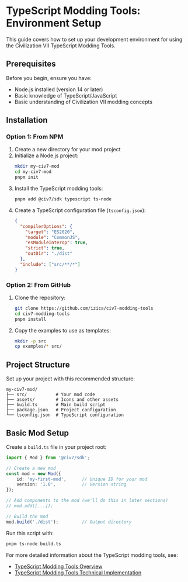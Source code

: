 # TypeScript Modding Tools: Environment Setup

This guide covers how to set up your development environment for using the Civilization VII TypeScript Modding Tools.

## Prerequisites

Before you begin, ensure you have:
- Node.js installed (version 14 or later)
- Basic knowledge of TypeScript/JavaScript
- Basic understanding of Civilization VII modding concepts

## Installation

### Option 1: From NPM

1. Create a new directory for your mod project
2. Initialize a Node.js project:
   ```bash
   mkdir my-civ7-mod
   cd my-civ7-mod
   pnpm init
   ```
3. Install the TypeScript modding tools:
   ```bash
   pnpm add @civ7/sdk typescript ts-node
   ```
4. Create a TypeScript configuration file (`tsconfig.json`):
   ```json
   {
     "compilerOptions": {
       "target": "ES2020",
       "module": "CommonJS",
       "esModuleInterop": true,
       "strict": true,
       "outDir": "./dist"
     },
     "include": ["src/**/*"]
   }
   ```

### Option 2: From GitHub

1. Clone the repository:
   ```bash
   git clone https://github.com/izica/civ7-modding-tools
   cd civ7-modding-tools
   pnpm install
   ```
2. Copy the examples to use as templates:
   ```bash
   mkdir -p src
   cp examples/* src/
   ```

## Project Structure

Set up your project with this recommended structure:

```
my-civ7-mod/
├── src/           # Your mod code
├── assets/        # Icons and other assets
├── build.ts       # Main build script
├── package.json   # Project configuration
└── tsconfig.json  # TypeScript configuration
```

## Basic Mod Setup

Create a `build.ts` file in your project root:

```typescript
import { Mod } from '@civ7/sdk';

// Create a new mod
const mod = new Mod({
    id: 'my-first-mod',      // Unique ID for your mod
    version: '1.0',          // Version string
});

// Add components to the mod (we'll do this in later sections)
// mod.add([...]);

// Build the mod
mod.build('./dist');         // Output directory
```

Run this script with:

```bash
pnpm ts-node build.ts
```

For more detailed information about the TypeScript modding tools, see:
- [TypeScript Modding Tools Overview](/guides/typescript/typescript-overview.md)
- [TypeScript Modding Tools Technical Implementation](/guides/typescript/typescript-technical.md) 